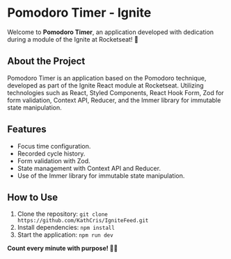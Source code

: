 # Pomodoro Timer - Ignite

Welcome to **Pomodoro Timer**, an application developed with dedication during a module of the Ignite at Rocketseat! 🚀

## About the Project

Pomodoro Timer is an application based on the Pomodoro technique, developed as part of the Ignite React module at Rocketseat. Utilizing technologies such as React, Styled Components, React Hook Form, Zod for form validation, Context API, Reducer, and the Immer library for immutable state manipulation.

## Features

- Focus time configuration.
- Recorded cycle history.
- Form validation with Zod.
- State management with Context API and Reducer.
- Use of the Immer library for immutable state manipulation.

## How to Use

1. Clone the repository: `git clone https://github.com/KathCris/IgniteFeed.git`
2. Install dependencies: `npm install`
3. Start the application: `npm run dev`

**Count every minute with purpose! 💪🍅**
